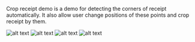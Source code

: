 Crop receipt demo is a demo for detecting the corners of receipt automatically. It also allow user change positions of these points and crop receipt by them.

![alt text](https://github.com/hoangphuc3117/cropreceiptdemo/blob/master/images/device-2017-12-03-125105.png)
![alt text](https://github.com/hoangphuc3117/cropreceiptdemo/blob/master/images/device-2017-12-03-125145.png)
![alt text](https://github.com/hoangphuc3117/cropreceiptdemo/blob/master/images/device-2017-12-03-125701.png)
![alt text](https://github.com/hoangphuc3117/cropreceiptdemo/blob/master/images/device-2017-12-03-125734.png)